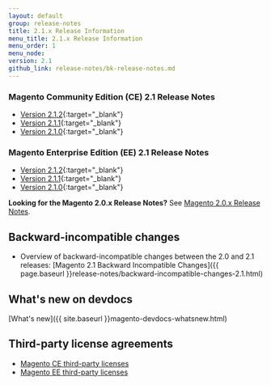```yaml
---
layout: default
group: release-notes
title: 2.1.x Release Information
menu_title: 2.1.x Release Information
menu_order: 1
menu_node: 
version: 2.1
github_link: release-notes/bk-release-notes.md
---
```


### Magento Community Edition (CE) 2.1 Release Notes
*	[Version 2.1.2]({{page.baseurl}}release-notes/ReleaseNotes2.1.2CE.html){:target="_blank"}
*	[Version 2.1.1]({{page.baseurl}}release-notes/ReleaseNotes2.1.1CE.html){:target="_blank"}
*	[Version 2.1.0]({{page.baseurl}}release-notes/ReleaseNotes2.1.0CE.html){:target="_blank"}

### Magento Enterprise Edition (EE) 2.1 Release Notes
*	[Version 2.1.2]({{page.baseurl}}release-notes/ReleaseNotes2.1.2EE.html){:target="_blank"}
*	[Version 2.1.1]({{page.baseurl}}release-notes/ReleaseNotes2.1.1EE.html){:target="_blank"}
*	[Version 2.1.0]({{page.baseurl}}release-notes/ReleaseNotes2.1.0EE.html){:target="_blank"}


**Looking for the Magento 2.0.x Release Notes?** See <a href="{{site.gdeurl}}release-notes/bk-release-notes.html" target="_blank">Magento 2.0.x Release Notes</a>. 

## Backward-incompatible changes

*	Overview of backward-incompatible changes between the 2.0 and 2.1 releases: [Magento 2.1 Backward Incompatible Changes]({{ page.baseurl }}release-notes/backward-incompatible-changes-2.1.html)

## What's new on devdocs
[What's new]({{ site.baseurl }}magento-devdocs-whatsnew.html)


## Third-party license agreements

*	[Magento CE third-party licenses]({{page.baseurl}}release-notes/thirdparty_ce.html)
*	[Magento EE third-party licenses]({{page.baseurl}}release-notes/thirdparty_ee.html)
